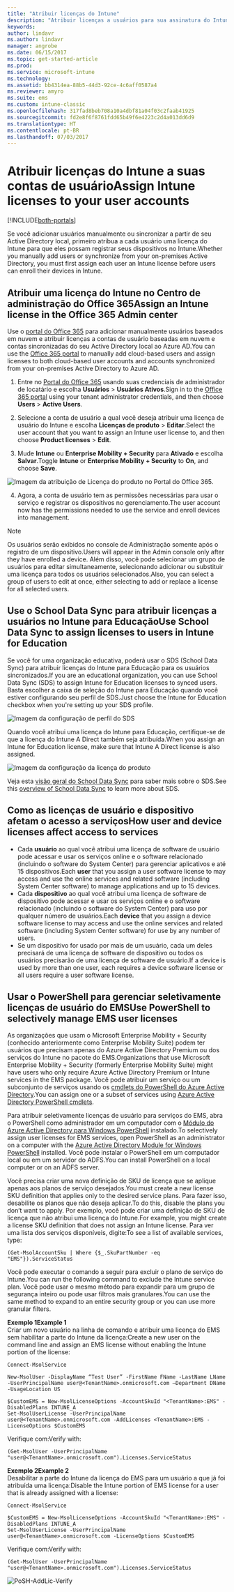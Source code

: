 ```yaml
---
title: "Atribuir licenças do Intune"
description: "Atribuir licenças a usuários para sua assinatura do Intune"
keywords: 
author: lindavr
ms.author: lindavr
manager: angrobe
ms.date: 06/15/2017
ms.topic: get-started-article
ms.prod: 
ms.service: microsoft-intune
ms.technology: 
ms.assetid: bb4314ea-88b5-44d3-92ce-4c6aff0587a4
ms.reviewer: amyro
ms.suite: ems
ms.custom: intune-classic
ms.openlocfilehash: 317fad8beb708a10a4dbf81a04f03c2faab41925
ms.sourcegitcommit: fd2e8f6f8761fdd65b49f6e4223c2d4a013dd6d9
ms.translationtype: HT
ms.contentlocale: pt-BR
ms.lasthandoff: 07/03/2017
---
```

# <span data-ttu-id="d6660-103">Atribuir licenças do Intune a suas contas de usuário</span><span class="sxs-lookup"><span data-stu-id="d6660-103">Assign Intune licenses to your user accounts</span></span>
<a id="assign-intune-licenses-to-your-user-accounts" class="xliff"></a>

[!INCLUDE[both-portals](./includes/note-for-both-portals.md)]

<span data-ttu-id="d6660-104">Se você adicionar usuários manualmente ou sincronizar a partir de seu Active Directory local, primeiro atribua a cada usuário uma licença do Intune para que eles possam registrar seus dispositivos no Intune.</span><span class="sxs-lookup"><span data-stu-id="d6660-104">Whether you manually add users or synchronize from your on-premises Active Directory, you must first assign each user an Intune license before users can enroll their devices in Intune.</span></span>

## <span data-ttu-id="d6660-105">Atribuir uma licença do Intune no Centro de administração do Office 365</span><span class="sxs-lookup"><span data-stu-id="d6660-105">Assign an Intune license in the Office 365 Admin center</span></span>
<a id="assign-an-intune-license-in-the-office-365-admin-center" class="xliff"></a>

<span data-ttu-id="d6660-106">Use o [portal do Office 365](http://go.microsoft.com/fwlink/p/?LinkId=698854) para adicionar manualmente usuários baseados em nuvem e atribuir licenças a contas de usuário baseadas em nuvem e contas sincronizadas do seu Active Directory local ao Azure AD.</span><span class="sxs-lookup"><span data-stu-id="d6660-106">You can use the [Office 365 portal](http://go.microsoft.com/fwlink/p/?LinkId=698854) to manually add cloud-based users and assign licenses to both cloud-based user accounts and accounts synchronized from your on-premises Active Directory to Azure AD.</span></span>

1.  <span data-ttu-id="d6660-107">Entre no [Portal do Office 365](http://go.microsoft.com/fwlink/p/?LinkId=698854) usando suas credenciais de administrador de locatário e escolha **Usuários** > **Usuários Ativos**.</span><span class="sxs-lookup"><span data-stu-id="d6660-107">Sign in to the [Office 365 portal](http://go.microsoft.com/fwlink/p/?LinkId=698854) using your tenant administrator credentials, and then choose **Users** > **Active Users**.</span></span>

2.  <span data-ttu-id="d6660-108">Selecione a conta de usuário a qual você deseja atribuir uma licença de usuário do Intune e escolha **Licenças de produto** > **Editar**.</span><span class="sxs-lookup"><span data-stu-id="d6660-108">Select the user account that you want to assign an Intune user license to, and then choose **Product licenses** > **Edit**.</span></span>

3.  <span data-ttu-id="d6660-109">Mude **Intune** ou **Enterprise Mobility + Security** para **Ativado** e escolha **Salvar**.</span><span class="sxs-lookup"><span data-stu-id="d6660-109">Toggle **Intune** or **Enterprise Mobility + Security** to **On**, and choose **Save**.</span></span>

  ![Imagem da atribuição de Licença do produto no Portal do Office 365.](./media/office-assign-license.png)

4. <span data-ttu-id="d6660-111">Agora, a conta de usuário tem as permissões necessárias para usar o serviço e registrar os dispositivos no gerenciamento.</span><span class="sxs-lookup"><span data-stu-id="d6660-111">The user account now has the permissions needed to use the service and enroll devices into management.</span></span>

> [!NOTE]
> <span data-ttu-id="d6660-112">Os usuários serão exibidos no console de Administração somente após o registro de um dispositivo.</span><span class="sxs-lookup"><span data-stu-id="d6660-112">Users will appear in the Admin console only after they have enrolled a device.</span></span> <span data-ttu-id="d6660-113">Além disso, você pode selecionar um grupo de usuários para editar simultaneamente, selecionando adicionar ou substituir uma licença para todos os usuários selecionados.</span><span class="sxs-lookup"><span data-stu-id="d6660-113">Also, you can select a group of users to edit at once,  either selecting to add or replace a license for all selected users.</span></span>

## <span data-ttu-id="d6660-114">Use o School Data Sync para atribuir licenças a usuários no Intune para Educação</span><span class="sxs-lookup"><span data-stu-id="d6660-114">Use School Data Sync to assign licenses to users in Intune for Education</span></span>
<a id="use-school-data-sync-to-assign-licenses-to-users-in-intune-for-education" class="xliff"></a>
<span data-ttu-id="d6660-115">Se você for uma organização educativa, poderá usar o SDS (School Data Sync) para atribuir licenças do Intune para Educação para os usuários sincronizados.</span><span class="sxs-lookup"><span data-stu-id="d6660-115">If you are an educational organization, you can use School Data Sync (SDS) to assign Intune for Education licenses to synced users.</span></span> <span data-ttu-id="d6660-116">Basta escolher a caixa de seleção do Intune para Educação quando você estiver configurando seu perfil de SDS.</span><span class="sxs-lookup"><span data-stu-id="d6660-116">Just choose the Intune for Education checkbox when you're setting up your SDS profile.</span></span>  

![Imagem da configuração de perfil do SDS](./media/i4e-sds-profile-setup-setting.png)

<span data-ttu-id="d6660-118">Quando você atribui uma licença do Intune para Educação, certifique-se de que a licença do Intune A Direct também seja atribuída.</span><span class="sxs-lookup"><span data-stu-id="d6660-118">When you assign an Intune for Education license, make sure that Intune A Direct license is also assigned.</span></span>

![Imagem da configuração da licença do produto](./media/i4e-set-licenses.png)

<span data-ttu-id="d6660-120">Veja esta [visão geral do School Data Sync](https://support.office.com/article/Overview-of-School-Data-Sync-and-Classroom-f3d1147b-4ade-4905-8518-508e729f2e91?ui=en-US&rs=en-US&ad=US) para saber mais sobre o SDS.</span><span class="sxs-lookup"><span data-stu-id="d6660-120">See this [overview of School Data Sync](https://support.office.com/article/Overview-of-School-Data-Sync-and-Classroom-f3d1147b-4ade-4905-8518-508e729f2e91?ui=en-US&rs=en-US&ad=US) to learn more about SDS.</span></span>

## <span data-ttu-id="d6660-121">Como as licenças de usuário e dispositivo afetam o acesso a serviços</span><span class="sxs-lookup"><span data-stu-id="d6660-121">How user and device licenses affect access to services</span></span>
<a id="how-user-and-device-licenses-affect-access-to-services" class="xliff"></a>
* <span data-ttu-id="d6660-122">Cada **usuário** ao qual você atribui uma licença de software de usuário pode acessar e usar os serviços online e o software relacionado (incluindo o software do System Center) para gerenciar aplicativos e até 15 dispositivos.</span><span class="sxs-lookup"><span data-stu-id="d6660-122">Each **user** that you assign a user software license to may access and use the online services and related software (including System Center software) to manage applications and up to 15 devices.</span></span>
* <span data-ttu-id="d6660-123">Cada **dispositivo** ao qual você atribui uma licença de software de dispositivo pode acessar e usar os serviços online e o software relacionado (incluindo o software do System Center) para uso por qualquer número de usuários.</span><span class="sxs-lookup"><span data-stu-id="d6660-123">Each **device** that you assign a device software license to may access and use the online services and related software (including System Center software) for use by any number of users.</span></span>
* <span data-ttu-id="d6660-124">Se um dispositivo for usado por mais de um usuário, cada um deles precisará de uma licença de software de dispositivo ou todos os usuários precisarão de uma licença de software de usuário.</span><span class="sxs-lookup"><span data-stu-id="d6660-124">If a device is used by more than one user, each requires a device software license or all users require a user software license.</span></span>

## <span data-ttu-id="d6660-125">Usar o PowerShell para gerenciar seletivamente licenças de usuário do EMS</span><span class="sxs-lookup"><span data-stu-id="d6660-125">Use PowerShell to selectively manage EMS user licenses</span></span>
<a id="use-powershell-to-selectively-manage-ems-user-licenses" class="xliff"></a>
<span data-ttu-id="d6660-126">As organizações que usam o Microsoft Enterprise Mobility + Security (conhecido anteriormente como Enterprise Mobility Suite) podem ter usuários que precisam apenas do Azure Active Directory Premium ou dos serviços do Intune no pacote do EMS.</span><span class="sxs-lookup"><span data-stu-id="d6660-126">Organizations that use Microsoft Enterprise Mobility + Security (formerly Enterprise Mobility Suite) might have users who only require Azure Active Directory Premium or Intune services in the EMS package.</span></span> <span data-ttu-id="d6660-127">Você pode atribuir um serviço ou um subconjunto de serviços usando os [cmdlets do PowerShell do Azure Active Directory](https://msdn.microsoft.com/library/jj151815.aspx).</span><span class="sxs-lookup"><span data-stu-id="d6660-127">You can assign one or a subset of services using [Azure Active Directory PowerShell cmdlets](https://msdn.microsoft.com/library/jj151815.aspx).</span></span>

<span data-ttu-id="d6660-128">Para atribuir seletivamente licenças de usuário para serviços do EMS, abra o PowerShell como administrador em um computador com o [Módulo do Azure Active Directory para Windows PowerShell](https://msdn.microsoft.com/library/jj151815.aspx#bkmk_installmodule) instalado.</span><span class="sxs-lookup"><span data-stu-id="d6660-128">To selectively assign user licenses for EMS services, open PowerShell as an administrator on a computer with the [Azure Active Directory Module for Windows PowerShell](https://msdn.microsoft.com/library/jj151815.aspx#bkmk_installmodule) installed.</span></span> <span data-ttu-id="d6660-129">Você pode instalar o PowerShell em um computador local ou em um servidor do ADFS.</span><span class="sxs-lookup"><span data-stu-id="d6660-129">You can install PowerShell on a local computer or on an ADFS server.</span></span>

<span data-ttu-id="d6660-130">Você precisa criar uma nova definição de SKU de licença que se aplique apenas aos planos de serviço desejados.</span><span class="sxs-lookup"><span data-stu-id="d6660-130">You must create a new license SKU definition that applies only to the desired service plans.</span></span> <span data-ttu-id="d6660-131">Para fazer isso, desabilite os planos que não deseja aplicar.</span><span class="sxs-lookup"><span data-stu-id="d6660-131">To do this, disable the plans you don’t want to apply.</span></span> <span data-ttu-id="d6660-132">Por exemplo, você pode criar uma definição de SKU de licença que não atribui uma licença do Intune.</span><span class="sxs-lookup"><span data-stu-id="d6660-132">For example, you might create a license SKU definition that does not assign an Intune license.</span></span> <span data-ttu-id="d6660-133">Para ver uma lista dos serviços disponíveis, digite:</span><span class="sxs-lookup"><span data-stu-id="d6660-133">To see a list of available services, type:</span></span>

    (Get-MsolAccountSku | Where {$_.SkuPartNumber -eq "EMS"}).ServiceStatus

<span data-ttu-id="d6660-134">Você pode executar o comando a seguir para excluir o plano de serviço do Intune.</span><span class="sxs-lookup"><span data-stu-id="d6660-134">You can run the following command to exclude the Intune service plan.</span></span> <span data-ttu-id="d6660-135">Você pode usar o mesmo método para expandir para um grupo de segurança inteiro ou pode usar filtros mais granulares.</span><span class="sxs-lookup"><span data-stu-id="d6660-135">You can use the same method to expand to an entire security group or you can use more granular filters.</span></span>

<span data-ttu-id="d6660-136">**Exemplo 1**</span><span class="sxs-lookup"><span data-stu-id="d6660-136">**Example 1**</span></span><br>
<span data-ttu-id="d6660-137">Criar um novo usuário na linha de comando e atribuir uma licença do EMS sem habilitar a parte do Intune da licença:</span><span class="sxs-lookup"><span data-stu-id="d6660-137">Create a new user on the command line and assign an EMS license without enabling the Intune portion of the license:</span></span>

    Connect-MsolService

    New-MsolUser -DisplayName “Test User” -FirstName FName -LastName LName -UserPrincipalName user@<TenantName>.onmicrosoft.com –Department DName -UsageLocation US

    $CustomEMS = New-MsolLicenseOptions -AccountSkuId "<TenantName>:EMS" -DisabledPlans INTUNE_A
    Set-MsolUserLicense -UserPrincipalName user@<TenantName>.onmicrosoft.com -AddLicenses <TenantName>:EMS -LicenseOptions $CustomEMS


<span data-ttu-id="d6660-138">Verifique com:</span><span class="sxs-lookup"><span data-stu-id="d6660-138">Verify with:</span></span>

    (Get-MsolUser -UserPrincipalName "user@<TenantName>.onmicrosoft.com").Licenses.ServiceStatus

<span data-ttu-id="d6660-139">**Exemplo 2**</span><span class="sxs-lookup"><span data-stu-id="d6660-139">**Example 2**</span></span><br>
<span data-ttu-id="d6660-140">Desabilitar a parte do Intune da licença do EMS para um usuário a que já foi atribuída uma licença:</span><span class="sxs-lookup"><span data-stu-id="d6660-140">Disable the Intune portion of EMS license for a user that is already assigned with a license:</span></span>

    Connect-MsolService

    $CustomEMS = New-MsolLicenseOptions -AccountSkuId "<TenantName>:EMS" -DisabledPlans INTUNE_A
    Set-MsolUserLicense -UserPrincipalName user@<TenantName>.onmicrosoft.com -LicenseOptions $CustomEMS

<span data-ttu-id="d6660-141">Verifique com:</span><span class="sxs-lookup"><span data-stu-id="d6660-141">Verify with:</span></span>

    (Get-MsolUser -UserPrincipalName "user@<TenantName>.onmicrosoft.com").Licenses.ServiceStatus

![PoSH-AddLic-Verify](./media/posh-addlic-verify.png)
